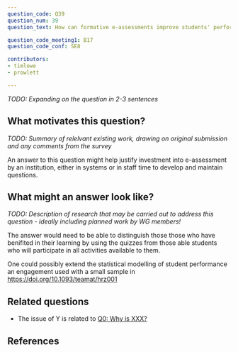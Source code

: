 ```yaml
---
question_code: Q39 
question_num: 39 
question_text: How can formative e-assessments improve students' performance in end-of-module assessments? 

question_code_meeting1: B17 
question_code_conf: SE8 

contributors: 
- timlowe
- prowlett

---
```

*TODO: Expanding on the question in 2-3 sentences*

## What motivates this question?

*TODO: Summary of relelvant existing work, drawing on original submission and any comments from the survey*

An answer to this question might help justify investment into e-assessment by an institution, either in systems
or in staff time to develop and maintain questions.

## What might an answer look like?

*TODO: Description of research that may be carried out to address this question - ideally including planned work by WG members!*

The answer would need to be able to distinguish those those who have benifited in their learning by using the quizzes 
from those able students who will participate in all activities available to them. 

One could possibly extend the statistical modelling of student performance an engagement used with a small sample in
https://doi.org/10.1093/teamat/hrz001 



## Related questions

* The issue of Y is related to [Q0: Why is XXX?](Q0)

## References
